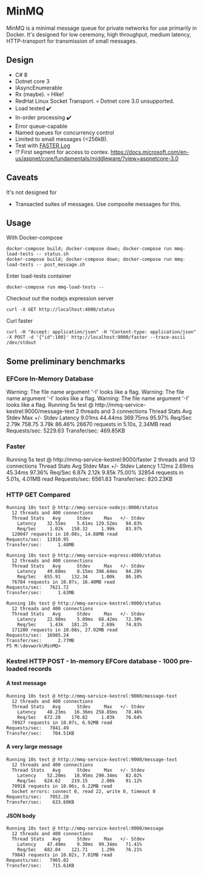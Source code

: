 # MinMQ

MinMQ is a minimal message queue for private networks for use primarily in Docker. It's designed for
low ceremony, high throughput, medium latency, HTTP-transport for transmission of small messages.

## Design
- C# 8
- Dotnet core 3
- IAsyncEnumerable
- Rx (maybe). :skull: Hike!
- RedHat Linux Socket Transport. :skull: Dotnet core 3.0 unsupported.
- Load tested :heavy_check_mark:
- In-order processing :heavy_check_mark:
- Error queue-capable
- Named queues for concurrency control
- Limited to small messages (<256kB).
- Test with [FASTER Log](https://github.com/microsoft/FASTER/blob/master/docs/cs/FasterLog.md)
- !? First segment for access to contex. https://docs.microsoft.com/en-us/aspnet/core/fundamentals/middleware/?view=aspnetcore-3.0


## Caveats
It's not designed for
- Transacted suites of messages. Use composite messages for this.

## Usage
With Docker-compose

    docker-compose build; docker-compose down; docker-compose run mmq-load-tests -- status.sh
    docker-compose build; docker-compose down; docker-compose run mmq-load-tests -- post_message.sh

Enter load-tests container

    docker-compose run mmq-load-tests --

Checkout out the nodejs expression server

    curl -X GET http://localhost:4000/status

Curl faster

    curl -H "Accept: application/json" -H "Content-type: application/json" -X POST -d '{"id":100}' http://localhost:9000/faster --trace-ascii /dev/stdout


## Some preliminary benchmarks
### EFCore In-Memory Database

Warning: The file name argument '-I' looks like a flag.
Warning: The file name argument '-I' looks like a flag.
Warning: The file name argument '-I' looks like a flag.
Running 5s test @ http://mmq-service-kestrel:9000/message-text
  2 threads and 3 connections
  Thread Stats   Avg      Stdev     Max   +/- Stdev
    Latency     9.01ms   44.44ms 369.75ms   95.97%
    Req/Sec     2.79k   758.75     3.78k    86.46%
  26670 requests in 5.10s, 2.34MB read
Requests/sec:   5229.63
Transfer/sec:    469.85KB

### Faster

Running 5s test @ http://mmq-service-kestrel:9000/faster
  2 threads and 13 connections
  Thread Stats   Avg      Stdev     Max   +/- Stdev
    Latency     1.12ms    2.69ms  45.34ms   97.36%
    Req/Sec     6.87k     2.12k    9.85k    75.00%
  32854 requests in 5.01s, 4.01MB read
Requests/sec:   6561.83
Transfer/sec:    820.23KB

### HTTP GET Compared
```
Running 10s test @ http://mmq-service-nodejs:8000/status
  12 threads and 400 connections
  Thread Stats   Avg      Stdev     Max   +/- Stdev
    Latency    32.55ms    5.61ms 129.52ms   94.83%
    Req/Sec     1.02k   158.32     1.99k    83.97%
  120047 requests in 10.08s, 14.88MB read
Requests/sec:  11910.95
Transfer/sec:      1.48MB

Running 10s test @ http://mmq-service-express:4000/status
  12 threads and 400 connections
  Thread Stats   Avg      Stdev     Max   +/- Stdev
    Latency    49.60ms    8.15ms 398.64ms   94.28%
    Req/Sec   655.91    132.34     1.00k    86.10%
  76784 requests in 10.07s, 16.40MB read
Requests/sec:   7621.72
Transfer/sec:      1.63MB

Running 10s test @ http://mmq-service-kestrel:9000/status
  12 threads and 400 connections
  Thread Stats   Avg      Stdev     Max   +/- Stdev
    Latency    22.98ms    5.09ms  68.42ms   72.30%
    Req/Sec     1.43k   181.25     2.69k    74.83%
  171200 requests in 10.08s, 27.92MB read
Requests/sec:  16985.24
Transfer/sec:      2.77MB
PS M:\devwork\MinMQ>
``` 

### Kestrel HTTP POST - In-memory EFCore database - 1000 pre-loaded records
#### A test message

    Running 10s test @ http://mmq-service-kestrel:9000/message-text
      12 threads and 400 connections
      Thread Stats   Avg      Stdev     Max   +/- Stdev
        Latency    48.23ms   16.36ms 258.85ms   78.46%
        Req/Sec   672.28    170.82     1.03k    76.64%
      78927 requests in 10.07s, 6.92MB read
    Requests/sec:   7841.49
    Transfer/sec:    704.51KB

#### A very large message

    Running 10s test @ http://mmq-service-kestrel:9000/message-text
      12 threads and 400 connections
      Thread Stats   Avg      Stdev     Max   +/- Stdev
        Latency    52.20ms   18.95ms 290.34ms   82.02%
        Req/Sec   624.62    219.15     2.00k    91.12%
      70918 requests in 10.06s, 6.22MB read
      Socket errors: connect 0, read 22, write 0, timeout 0
    Requests/sec:   7052.28
    Transfer/sec:    633.60KB

#### JSON body

    Running 10s test @ http://mmq-service-kestrel:9000/message
      12 threads and 400 connections
      Thread Stats   Avg      Stdev     Max   +/- Stdev
        Latency    47.49ms    9.30ms  99.34ms   71.41%
        Req/Sec   682.04    121.71     1.29k    76.21%
      79843 requests in 10.02s, 7.01MB read
    Requests/sec:   7965.02
    Transfer/sec:    715.61KB
